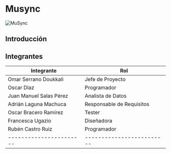 # Musync
![MuSync](https://i.imgur.com/nKIjsNZ.jpg)
## Introducción



## Integrantes

| Integrante              | Rol                       |
| ----------------------- | ------------------------- |
| Omar Serrano Doukkali   | Jefe de Proyecto          |
| Oscar Díaz              | Programador               |
| Juan Manuel Salas Pérez | Analista de Datos         |
| Adrián Laguna Machuca   | Responsable de Requisitos |
| Oscar Bracero Ramírez   | Tester                    |                   
| Francesca Ugazio        | Diseñadora                |
| Rubén Castro Ruiz       | Programador               |
| ----------------------- | ------------------------- |
